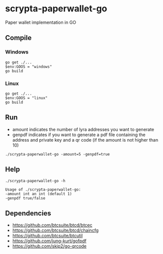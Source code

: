 
# scrypta-paperwallet-go
Paper wallet implementation in GO

## Compile
### Windows
```
go get ./...
$env:GOOS = "windows"
go build
```
### Linux
```
go get ./...
$env:GOOS = "linux"
go build
```
## Run
- amount indicates the number of lyra addresses you want to generate
- genpdf indicates if you want to generate a pdf file containing the address and private key and a qr code (if the amount is not higher than 10)
```
./scrypta-paperwallet-go -amount=5 -genpdf=true
```

## Help
```
./scrypta-paperwallet-go -h

Usage of ./scrypta-paperwallet-go: 
-amount int an int (default 1) 
-genpdf true/false
```

## Dependencies
*  https://github.com/btcsuite/btcd/btcec
*  https://github.com/btcsuite/btcd/chaincfg
*  https://github.com/btcsuite/btcutil
*  https://github.com/jung-kurt/gofpdf
*  https://github.com/skip2/go-qrcode
